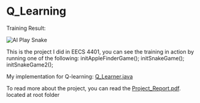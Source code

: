 # Q_Learning
 
Training Result:

![AI Play Snake](https://github.com/ShiyiDu/Q_Learning_Java/raw/master/gifs/Snake_Game.gif)
 
This is the project I did in EECS 4401, you can see the training in action by running one of the following:
initAppleFinderGame();
initSnakeGame();
initSnakeGame2();

My implementation for Q-learning: [Q_Learner.java](https://github.com/ShiyiDu/Q_Learning_Java/blob/master/src/Shiyi/Q_Learner.java)

To read more about the project, you can read the [Project_Report.pdf](https://github.com/ShiyiDu/Q_Learning_Java/raw/master/EECS%204401%20Project%20Report.pdf). located at root folder
